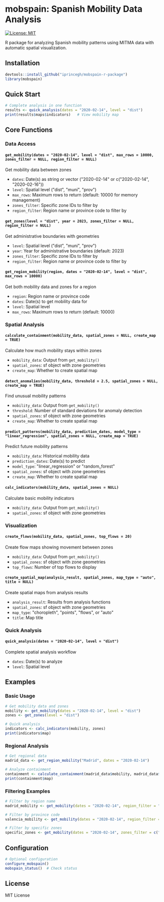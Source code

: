 # mobspain: Spanish Mobility Data Analysis

[![License: MIT](https://img.shields.io/badge/License-MIT-yellow.svg)](https://opensource.org/licenses/MIT)

R package for analyzing Spanish mobility patterns using MITMA data with automatic spatial visualization.

## Installation

```r
devtools::install_github("iprincegh/mobspain-r-package")
library(mobspain)
```

## Quick Start

```r
# Complete analysis in one function
results <- quick_analysis(dates = "2020-02-14", level = "dist")
print(results$maps$indicators)   # View mobility map
```

## Core Functions

### Data Access

#### `get_mobility(dates = "2020-02-14", level = "dist", max_rows = 10000, zones_filter = NULL, region_filter = NULL)`
Get mobility data between zones
- `dates`: Date(s) as string or vector ("2020-02-14" or c("2020-02-14", "2020-02-16"))
- `level`: Spatial level ("dist", "muni", "prov")
- `max_rows`: Maximum rows to return (default: 10000 for memory management)
- `zones_filter`: Specific zone IDs to filter by
- `region_filter`: Region name or province code to filter by

#### `get_zones(level = "dist", year = 2023, zones_filter = NULL, region_filter = NULL)`
Get administrative boundaries with geometries
- `level`: Spatial level ("dist", "muni", "prov")
- `year`: Year for administrative boundaries (default: 2023)
- `zones_filter`: Specific zone IDs to filter by
- `region_filter`: Region name or province code to filter by

#### `get_region_mobility(region, dates = "2020-02-14", level = "dist", max_rows = 10000)`
Get both mobility data and zones for a region
- `region`: Region name or province code
- `dates`: Date(s) to get mobility data for
- `level`: Spatial level
- `max_rows`: Maximum rows to return (default: 10000)

### Spatial Analysis

#### `calculate_containment(mobility_data, spatial_zones = NULL, create_map = TRUE)`
Calculate how much mobility stays within zones
- `mobility_data`: Output from `get_mobility()`
- `spatial_zones`: sf object with zone geometries
- `create_map`: Whether to create spatial map

#### `detect_anomalies(mobility_data, threshold = 2.5, spatial_zones = NULL, create_map = TRUE)`
Find unusual mobility patterns
- `mobility_data`: Output from `get_mobility()`
- `threshold`: Number of standard deviations for anomaly detection
- `spatial_zones`: sf object with zone geometries
- `create_map`: Whether to create spatial map

#### `predict_patterns(mobility_data, prediction_dates, model_type = "linear_regression", spatial_zones = NULL, create_map = TRUE)`
Predict future mobility patterns
- `mobility_data`: Historical mobility data
- `prediction_dates`: Date(s) to predict
- `model_type`: "linear_regression" or "random_forest"
- `spatial_zones`: sf object with zone geometries
- `create_map`: Whether to create spatial map

#### `calc_indicators(mobility_data, spatial_zones = NULL)`
Calculate basic mobility indicators
- `mobility_data`: Output from `get_mobility()`
- `spatial_zones`: sf object with zone geometries

### Visualization

#### `create_flows(mobility_data, spatial_zones, top_flows = 20)`
Create flow maps showing movement between zones
- `mobility_data`: Output from `get_mobility()`
- `spatial_zones`: sf object with zone geometries
- `top_flows`: Number of top flows to display

#### `create_spatial_map(analysis_result, spatial_zones, map_type = "auto", title = NULL)`
Create spatial maps from analysis results
- `analysis_result`: Results from analysis functions
- `spatial_zones`: sf object with zone geometries
- `map_type`: "choropleth", "points", "flows", or "auto"
- `title`: Map title

### Quick Analysis

#### `quick_analysis(dates = "2020-02-14", level = "dist")`
Complete spatial analysis workflow
- `dates`: Date(s) to analyze
- `level`: Spatial level

## Examples

### Basic Usage
```r
# Get mobility data and zones
mobility <- get_mobility(dates = "2020-02-14", level = "dist")
zones <- get_zones(level = "dist")

# Quick analysis
indicators <- calc_indicators(mobility, zones)
print(indicators$map)
```

### Regional Analysis
```r
# Get regional data
madrid_data <- get_region_mobility("Madrid", dates = "2020-02-14")

# Analyze containment
containment <- calculate_containment(madrid_data$mobility, madrid_data$zones)
print(containment$map)
```

### Filtering Examples
```r
# Filter by region name
madrid_mobility <- get_mobility(dates = "2020-02-14", region_filter = "Madrid")

# Filter by province code
valencia_mobility <- get_mobility(dates = "2020-02-14", region_filter = "46")

# Filter by specific zones
specific_zones <- get_mobility(dates = "2020-02-14", zones_filter = c("28079", "08019"))
```

## Configuration

```r
# Optional configuration
configure_mobspain()
mobspain_status()  # Check status
```

## License

MIT License
